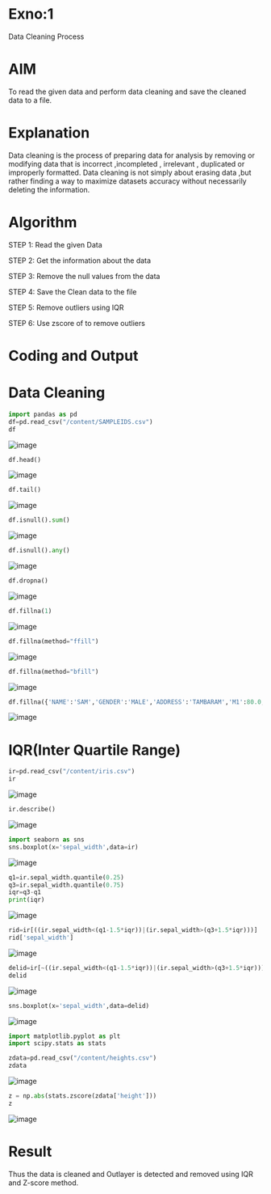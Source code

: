 # Exno:1
Data Cleaning Process

# AIM
To read the given data and perform data cleaning and save the cleaned data to a file.

# Explanation
Data cleaning is the process of preparing data for analysis by removing or modifying data that is incorrect ,incompleted , irrelevant , duplicated or improperly formatted. Data cleaning is not simply about erasing data ,but rather finding a way to maximize datasets accuracy without necessarily deleting the information.

# Algorithm
STEP 1: Read the given Data

STEP 2: Get the information about the data

STEP 3: Remove the null values from the data

STEP 4: Save the Clean data to the file

STEP 5: Remove outliers using IQR

STEP 6: Use zscore of to remove outliers

# Coding and Output
# Data Cleaning
```py
import pandas as pd
df=pd.read_csv("/content/SAMPLEIDS.csv")
df
```
![image](https://github.com/user-attachments/assets/30a7d399-2fcc-4722-959a-4d21ccd0e272)
```py
df.head()
```
![image](https://github.com/user-attachments/assets/0be6426f-a466-4730-b7a4-39bb5aed2321)

```py
df.tail()
```
![image](https://github.com/user-attachments/assets/5cef8819-dd4b-417d-ad2b-4958f894e4b3)

```py
df.isnull().sum()
```
![image](https://github.com/user-attachments/assets/8e9c9dac-51e7-4ddb-8503-2a32e4c43dad)
```py
df.isnull().any()
```
![image](https://github.com/user-attachments/assets/5f9073e2-61a8-4d6d-8ba2-29a88e6f39ca)
```py
df.dropna()
```
![image](https://github.com/user-attachments/assets/3ca3202b-6d32-4d68-9d13-937aaba50a7b)

```py
df.fillna(1)
```
![image](https://github.com/user-attachments/assets/a92d820a-0e8b-48c4-ba7b-119803169157)

```py
df.fillna(method="ffill")
```
![image](https://github.com/user-attachments/assets/f28bd29f-4782-4756-8b9f-e483e99f9d56)

```py
df.fillna(method="bfill")
```
![image](https://github.com/user-attachments/assets/bc4bd6c3-2378-47f2-a1ce-07891de4899d)

```py
df.fillna({'NAME':'SAM','GENDER':'MALE','ADDRESS':'TAMBARAM','M1':80.0,'M2':85.,'M3':87.0,'M4':88.0,'TOTAL':340.0,'AVG':85.00})
```
![image](https://github.com/user-attachments/assets/c6875c74-d196-437a-a1b5-553b3954cc8a)

# IQR(Inter Quartile Range)

```py
ir=pd.read_csv("/content/iris.csv")
ir
```
![image](https://github.com/user-attachments/assets/047b46a6-23d9-426e-8d1a-6669858a0b57)

```py
ir.describe()
```
![image](https://github.com/user-attachments/assets/326c2f49-a91d-4c9b-8b67-de5efcbfde59)

```py
import seaborn as sns
sns.boxplot(x='sepal_width',data=ir)
```
![image](https://github.com/user-attachments/assets/e023ab75-5f92-45d2-82ad-c1e48f998537)

```py
q1=ir.sepal_width.quantile(0.25)
q3=ir.sepal_width.quantile(0.75)
iqr=q3-q1
print(iqr)
```
![image](https://github.com/user-attachments/assets/5d1c1ffa-15a2-4dd2-82fe-c06aecab2602)

```py
rid=ir[((ir.sepal_width<(q1-1.5*iqr))|(ir.sepal_width>(q3+1.5*iqr)))]
rid['sepal_width']
```
![image](https://github.com/user-attachments/assets/7a13a5dc-ea28-41f8-9b33-6591aa0822e4)

```py
delid=ir[~((ir.sepal_width<(q1-1.5*iqr))|(ir.sepal_width>(q3+1.5*iqr)))]
delid
```
![image](https://github.com/user-attachments/assets/2816f7c0-134a-4e14-bd64-97a5327463ac)

```py
sns.boxplot(x='sepal_width',data=delid)
```
![image](https://github.com/user-attachments/assets/33a48de0-73d4-4097-8ce1-40f0442a107b)

```py
import matplotlib.pyplot as plt
import scipy.stats as stats

zdata=pd.read_csv("/content/heights.csv")
zdata
```
![image](https://github.com/user-attachments/assets/c0be6cac-696e-4caf-9eb4-f65cc4369a01)

```py
z = np.abs(stats.zscore(zdata['height']))
z
```
![image](https://github.com/user-attachments/assets/195da89e-b358-446b-b846-6407ab533893)

# Result
Thus the data is cleaned and Outlayer is detected and removed using IQR and Z-score method.
